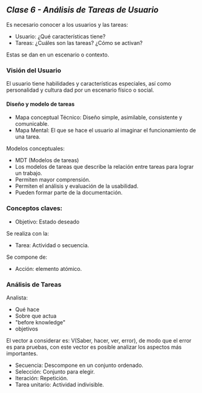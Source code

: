 ## _Clase 6 - Análisis de Tareas de Usuario_

Es necesario conocer a los usuarios y las tareas:

 * Usuario: ¿Qué características tiene?
 * Tareas: ¿Cuáles son las tareas? ¿Cómo se activan?

Estas se dan en un escenario o contexto. 

### Visión del Usuario

El usuario tiene habilidades y características especiales, así como personalidad y cultura dad por un escenario físico o social.

#### Diseño y modelo de tareas

* Mapa conceptual Técnico: Diseño simple, asimilable, consistente y comunicable.
* Mapa Mental: El que se hace el usuario al imaginar el funcionamiento de una tarea.

Modelos conceptuales:

 * MDT (Modelos de tareas)
 * Los modelos de tareas que describe la relación entre tareas para lograr un trabajo.
 * Permiten mayor comprensión.
 * Permiten el análisis y evaluación de la usabilidad.
 * Pueden formar parte de la documentación.





### Conceptos claves: 

 * Objetivo: Estado deseado

Se realiza con la:

 * Tarea: Actividad o secuencia.

Se compone de:

 * Acción: elemento atómico. 


### Análisis de Tareas

Analista:

 * Qué hace
 * Sobre que actua
 * "before knowledge"
 * objetivos

El vector a considerar es: V(Saber, hacer, ver, error), de modo que el error es para pruebas, con este vector es posible analizar los aspectos más importantes.

 * Secuencia: Descompone en un conjunto ordenado.
 * Selección: Conjunto para elegir.
 * Iteración: Repetición.
 * Tarea unitario: Actividad indivisible.